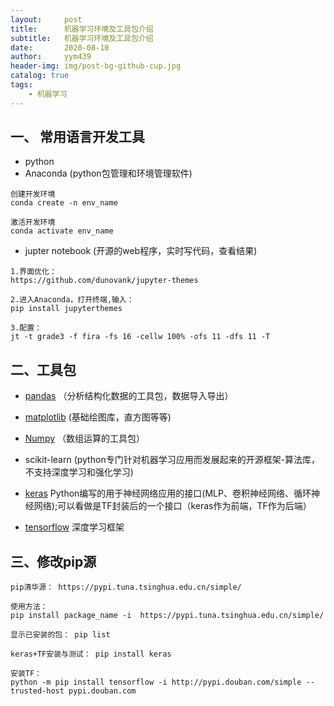 ```yaml
---
layout:     post
title:      机器学习环境及工具包介绍
subtitle:   机器学习环境及工具包介绍
date:       2020-08-10
author:     yym439
header-img: img/post-bg-github-cup.jpg
catalog: true
tags:
    - 机器学习
---
```


## 一、 常用语言开发工具

- python
- Anaconda (python包管理和环境管理软件)

```
创建开发环境
conda create -n env_name

激活开发环境
conda activate env_name
```

- jupter notebook (开源的web程序，实时写代码，查看结果)

```
1.界面优化：
https://github.com/dunovank/jupyter-themes

2.进入Anaconda，打开终端,输入：
pip install jupyterthemes

3.配置：
jt -t grade3 -f fira -fs 16 -cellw 100% -ofs 11 -dfs 11 -T
```

## 二、工具包

- [pandas](https://www.pypandas.cn/) （分析结构化数据的工具包，数据导入导出） 
- [matplotlib](https://matplotlib.org/) (基础绘图库，直方图等等) 
- [Numpy](https://www.numpy.org.cn/) （数组运算的工具包）
- scikit-learn  (python专门针对机器学习应用而发展起来的开源框架-算法库，不支持深度学习和强化学习)

- [keras](https://keras.io/zh/) Python编写的用于神经网络应用的接口(MLP、卷积神经网络、循环神经网络);可以看做是TF封装后的一个接口（keras作为前端，TF作为后端）

- [tensorflow](https://tensorflow.google.cn/) 深度学习框架

## 三、修改pip源
```
pip清华源： https://pypi.tuna.tsinghua.edu.cn/simple/

使用方法：
pip install package_name -i  https://pypi.tuna.tsinghua.edu.cn/simple/

显示已安装的包： pip list

keras+TF安装与测试： pip install keras

安装TF：
python -m pip install tensorflow -i http://pypi.douban.com/simple --trusted-host pypi.douban.com

```

